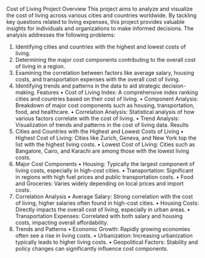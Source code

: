 Cost of Living Project
Overview
This project aims to analyze and visualize the cost of living across various cities and countries worldwide. By tackling key questions related to living expenses, this project provides valuable insights for individuals and organizations to make informed decisions. The analysis addresses the following problems:
1.	Identifying cities and countries with the highest and lowest costs of living.
2.	Determining the major cost components contributing to the overall cost of living in a region.
3.	Examining the correlation between factors like average salary, housing costs, and transportation expenses with the overall cost of living.
4.	Identifying trends and patterns in the data to aid strategic decision-making.
Features
•	Cost of Living Index: A comprehensive index ranking cities and countries based on their cost of living.
•	Component Analysis: Breakdown of major cost components such as housing, transportation, food, and healthcare.
•	Correlation Analysis: Statistical analysis of how various factors correlate with the cost of living.
•	Trend Analysis: Visualization of trends and patterns in the cost of living data.
Results
1. Cities and Countries with the Highest and Lowest Costs of Living
•	Highest Cost of Living: Cities like Zurich, Geneva, and New York top the list with the highest living costs.
•	Lowest Cost of Living: Cities such as Bangalore, Cairo, and Karachi are among those with the lowest living costs.
2. Major Cost Components
•	Housing: Typically the largest component of living costs, especially in high-cost cities.
•	Transportation: Significant in regions with high fuel prices and public transportation costs.
•	Food and Groceries: Varies widely depending on local prices and import costs.
3. Correlation Analysis
•	Average Salary: Strong correlation with the cost of living, higher salaries often found in high-cost cities.
•	Housing Costs: Directly impacts the overall cost of living, especially in urban areas.
•	Transportation Expenses: Correlated with both salary and housing costs, impacting overall affordability.
4. Trends and Patterns
•	Economic Growth: Rapidly growing economies often see a rise in living costs.
•	Urbanization: Increasing urbanization typically leads to higher living costs.
•	Geopolitical Factors: Stability and policy changes can significantly influence cost components.
